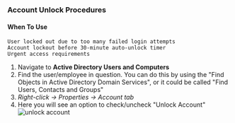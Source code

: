 ### Account Unlock Procedures
#### When To Use
```
User locked out due to too many failed login attempts
Account lockout before 30-minute auto-unlock timer
Urgent access requirements
```
1. Navigate to **Active Directory Users and Computers**
2. Find the user/employee in question. You can do this by using the "Find Objects in Active Directory Domain Services", or it could be called "Find Users, Contacts and Groups"
3. *Right-click → Properties → Account tab*
4. Here you will see an option to check/uncheck "Unlock Account"  
![unlock account](https://github.com/nickbruggen90/LabsVol8021Q/blob/main/Project%201.1%3A%20Active%20Directory%20and%20Windows%2010%20Integration/Images2/Screenshot%202025-07-19%20124840.png)
